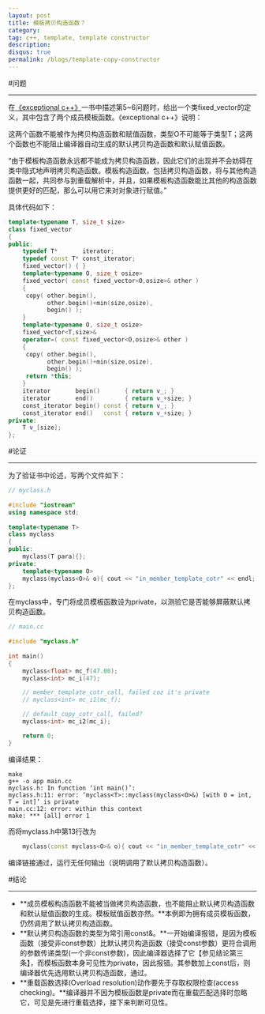 ```yaml
---
layout: post
title: 模板拷贝构造函数？
category: 
tag: c++, template, template constructor
description: 
disqus: true
permalink: /blogs/template-copy-constructor
---
```

#问题

---

在[《exceptional c++》](http://www.amazon.cn/Exceptional-C-%E4%B8%AD%E6%96%87%E7%89%88-Herb-Sutter/dp/B0011BWWCG)一书中描述第5~6问题时，给出一个类fixed_vector的定义，其中包含了两个成员模板函数。《exceptional c++》说明：
	
这两个函数不能被作为拷贝构造函数和赋值函数，类型O不可能等于类型T；这两个函数也不能阻止编译器自动生成的默认拷贝构造函数和默认赋值函数。

“由于模板构造函数永远都不能成为拷贝构造函数，因此它们的出现并不会妨碍在类中隐式地声明拷贝构造函数。模板构造函数，包括拷贝构造函数，将与其他构造函数一起，共同参与到重载解析中，并且，如果模板构造函数能比其他的构造函数提供更好的匹配，那么可以用它来对对象进行赋值。”	

具体代码如下：

```cpp
template<typename T, size_t size> 
class fixed_vector
{
public:
	typedef T*       iterator;
	typedef const T* const_iterator;
	fixed_vector() { }
	template<typename O, size_t osize>
	fixed_vector( const fixed_vector<O,osize>& other )
	{
	 copy( other.begin(),
		   other.begin()+min(size,osize),
		   begin() );
	}
	template<typename O, size_t osize>
	fixed_vector<T,size>&
	operator=( const fixed_vector<O,osize>& other )
	{
	 copy( other.begin(),
		   other.begin()+min(size,osize),
		   begin() );
	 return *this;
	}
	iterator       begin()       { return v_; }
	iterator       end()         { return v_+size; }
	const_iterator begin() const { return v_; }
	const_iterator end()   const { return v_+size; }
private:
	T v_[size];
};
```

#论证

---

为了验证书中论述，写两个文件如下：

```cpp
// myclass.h 
 
#include "iostream" 
using namespace std; 
  
template<typename T> 
class myclass 
{ 
public: 
	myclass(T para){}; 
private: 
	template<typename O> 
	myclass(myclass<O>& o){ cout << "in_member_template_cotr" << endl; } 
};
```

在myclass中，专门将成员模板函数设为private，以测验它是否能够屏蔽默认拷贝构造函数。

```cpp
// main.cc 
  
#include "myclass.h" 
   
int main() 
{ 
	myclass<float> mc_f(47.00); 
	myclass<int> mc_i(47); 

	// member_template_cotr_call, failed coz it's private 
	// myclass<int> mc_i1(mc_f); 

	// default_copy_cotr_call, failed? 
	myclass<int> mc_i2(mc_i); 

	return 0; 
}
```

编译结果：

	make 
	g++ -o app main.cc 
	myclass.h: In function ‘int main()’: 
	myclass.h:11: error: ‘myclass<T>::myclass(myclass<O>&) [with O = int, T = int]’ is private 
	main.cc:12: error: within this context 
	make: *** [all] error 1

而将myclass.h中第13行改为

```cpp
	myclass(const myclass<O>& o){ cout << "in_member_template_cotr" << endl; }
```

编译链接通过，运行无任何输出（说明调用了默认拷贝构造函数）。

#结论

---

- **成员模板构造函数不能被当做拷贝构造函数，也不能阻止默认拷贝构造函数和默认赋值函数的生成。模板赋值函数亦然。**本例即为拥有成员模板函数，仍然调用了默认拷贝构造函数。
- **默认拷贝构造函数的类型为常引用const&。**一开始编译报错，是因为模板函数（接受非const参数）比默认拷贝构造函数（接受const参数）更符合调用的参数传递类型(一个非const参数)，因此编译器选择了它【参见结论第三条】，而模板函数本身可见性为private，因此报错。其参数加上const后，则编译器优先选用默认拷贝构造函数，通过。
- **重载函数选择(Overload resolution)动作要先于存取权限检查(access checking)。**编译器并不因为模板函数是private而在重载匹配选择时忽略它，可见是先进行重载选择，接下来判断可见性。
